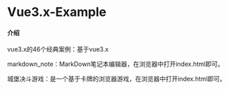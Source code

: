 # Vue3.x-Example

#### 介绍
vue3.x的46个经典案例：基于vue3.x

markdown_note：MarkDown笔记本编辑器，在浏览器中打开index.html即可。

城堡决斗游戏：是一个基于卡牌的浏览器游戏，在浏览器中打开index.html即可。


